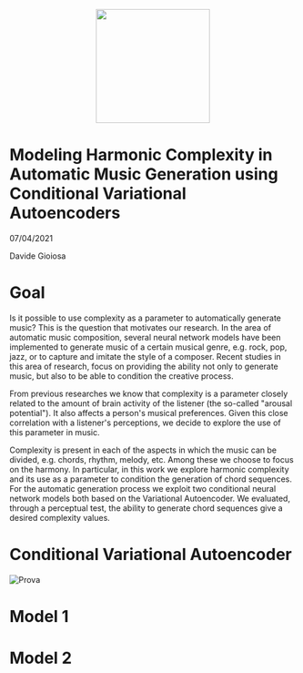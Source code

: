 <p align="center"><img width="200" src="https://camo.githubusercontent.com/7bc40fff3c166508ead40e4ec7354e4d616bdd1a7733941d2ae75a154668958d/68747470733a2f2f63646e2e737461746963616c6c792e696f2f696d672f706e67696d6167652e6e65742f77702d636f6e74656e742f75706c6f6164732f323031382f30362f706f6c697465636e69636f2d6d696c616e6f2d6c6f676f2d706e672d352e706e67"></p>

# Modeling Harmonic Complexity in Automatic Music Generation using Conditional Variational Autoencoders

07/04/2021

Davide Gioiosa

# Goal 

Is it possible to use complexity as a parameter to automatically generate music? This is the question that motivates our research. In the area of automatic music composition, several neural network models have been implemented to generate music of a certain musical genre, e.g. rock, pop, jazz, or to capture and imitate the style of a composer.
Recent studies in this area of research, focus on providing the ability not only to generate music, but also to be able to condition the creative process.

From previous researches we know that complexity is a parameter closely related to the amount of brain activity of the listener (the so-called "arousal potential"). It also affects a person's musical preferences. Given this close correlation with a listener's perceptions, we decide to explore the use of this parameter in music.

Complexity is present in each of the aspects in which the music can be divided, e.g. chords, rhythm, melody, etc. Among these we choose to focus on the harmony. In particular, in this work we explore harmonic complexity and its use as a parameter to condition the generation of chord sequences. 
For the automatic generation process we exploit two conditional neural network models both based on the Variational Autoencoder. We evaluated, through a perceptual test, the ability to generate chord sequences give a desired complexity values. 

# Conditional Variational Autoencoder
![Prova](master-thesis-polimi/Img/Conditional_VAE.png)

# Model 1

# Model 2
